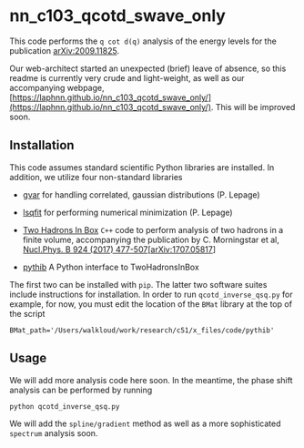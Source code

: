 # nn_c103_qcotd_swave_only

This code performs the `q cot d(q)` analysis of the energy levels for the publication [arXiv:2009.11825](https://arxiv.org/abs/2009.11825).

Our web-architect started an unexpected (brief) leave of absence, so this readme is currently very crude and light-weight, as well as our accompanying webpage,  [https://laphnn.github.io/nn_c103_qcotd_swave_only/](https://laphnn.github.io/nn_c103_qcotd_swave_only/).  This will be improved soon.

## Installation
This code assumes standard scientific Python libraries are installed.  In addition, we utilize four non-standard libraries

- [gvar](https://github.com/gplepage/gvar) for handling correlated, gaussian distributions (P. Lepage)

- [lsqfit](https://github.com/gplepage/lsqfit) for performing numerical minimization (P. Lepage)

- [Two Hadrons In Box](https://github.com/ebatz/TwoHadronsInBox) `C++` code to perform analysis of two hadrons in a finite volume, accompanying the publication by C. Morningstar et al, [Nucl.Phys. B 924 (2017) 477-507](10.1016/j.nuclphysb.2017.09.014)[[arXiv:1707.05817](https://arxiv.org/abs/1707.05817)]

- [pythib](https://github.com/ebatz/pythib) A Python interface to TwoHadronsInBox

The first two can be installed with `pip`.  The latter two software suites include instructions for installation.  In order to run `qcotd_inverse_qsq.py` for example, for now, you must edit the location of the `BMat` library at the top of the script

```
BMat_path='/Users/walkloud/work/research/c51/x_files/code/pythib'
```


## Usage

We will add more analysis code here soon.  In the meantime, the phase shift analysis can be performed by running
```
python qcotd_inverse_qsq.py
```
We will add the `spline/gradient` method as well as a more sophisticated `spectrum` analysis soon.
